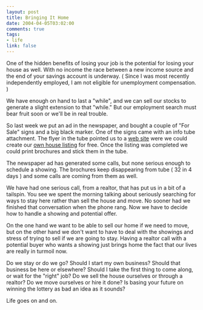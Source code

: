 ```yaml
--- 
layout: post
title: Bringing It Home
date: 2004-04-05T03:02:00
comments: true
tags:
- life
link: false
---
```

One of the hidden benefits of losing your job is the potential for losing your house as well. With no income the race between a new income source and the end of your savings account is underway. ( Since I was most recently independently employed, I am not eligible for unemployment compensation. )

We have enough on hand to last a "while", and we can sell our stocks to generate a slight extension to that "while." But our employment search must bear fruit soon or we'll be in real trouble.

So last week we put an ad in the newspaper, and bought a couple of "For Sale" signs and a big black marker. One of the signs came with an info tube attachment. The flyer in the tube pointed us to a <a href="http://infotube.net" title="InfoTube.net">web site</a> were we could create our <a href="http://infotube.gonehome.com/74226" title="Pool For Sale, House Included">own house listing</a> for free. Once the listing was completed we could print brochures and stick them in the tube.

The newspaper ad has generated some calls, but none serious enough to schedule a showing. The brochures keep disappearing from tube ( 32 in 4 days ) and some calls are coming from them as well.

We have had one serious call, from a realtor, that has put us in a bit of a tailspin. You see we spent the morning talking about seriously searching for ways to stay here rather than sell the house and move. No sooner had we finished that conversation when the phone rang. Now we have to decide how to handle a showing and potential offer.

On the one hand we want to be able to sell our home if we need to move, but on the other hand we don't want to have to deal with the showings and stress of trying to sell if we are going to stay. Having a realtor call with a potential buyer who wants a showing just brings home the fact that our lives are really in turmoil now.

Do we stay or do we go? Should I start my own business? Should that business be here or elsewhere? Should I take the first thing to come along, or wait for the "right" job? Do we sell the house ourselves or through a realtor? Do we move ourselves or hire it done? Is basing your future on winning the lottery as bad an idea as it sounds?

Life goes on and on.
